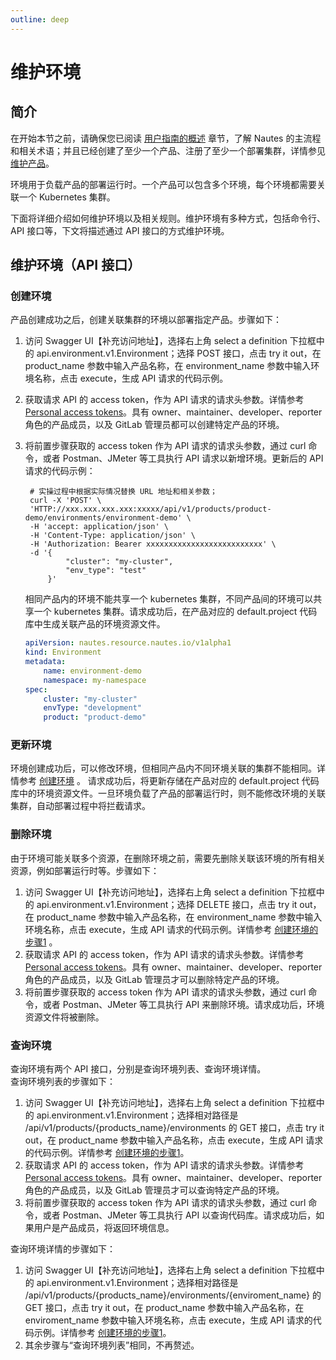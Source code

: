 ```yaml
---
outline: deep
---
```

# 维护环境

## 简介

在开始本节之前，请确保您已阅读 [用户指南的概述](user-guide-00.md) 章节，了解 Nautes 的主流程和相关术语；并且已经创建了至少一个产品、注册了至少一个部署集群，详情参见 [维护产品](user-guide-01.md)。

环境用于负载产品的部署运行时。一个产品可以包含多个环境，每个环境都需要关联一个 Kubernetes 集群。

下面将详细介绍如何维护环境以及相关规则。维护环境有多种方式，包括命令行、API 接口等，下文将描述通过 API 接口的方式维护环境。

## 维护环境（API 接口）

### 创建环境
产品创建成功之后，创建关联集群的环境以部署指定产品。步骤如下：  
1. 访问 Swagger UI【补充访问地址】，选择右上角 select a definition 下拉框中的 api.environment.v1.Environment；选择 POST 接口，点击 try it out，在 product_name 参数中输入产品名称，在 environment_name  参数中输入环境名称，点击 execute，生成 API 请求的代码示例。  
2. 获取请求 API 的 access token，作为 API 请求的请求头参数。详情参考 [Personal access tokens](https://docs.gitlab.com/ee/user/profile/personal_access_tokens.html)。具有 owner、maintainer、developer、reporter 角色的产品成员，以及 GitLab 管理员都可以创建特定产品的环境。  
3. 将前置步骤获取的 access token 作为 API 请求的请求头参数，通过 curl 命令，或者 Postman、JMeter 等工具执行 API 请求以新增环境。更新后的 API 请求的代码示例：
   ```Shell
    # 实操过程中根据实际情况替换 URL 地址和相关参数； 
    curl -X 'POST' \
    'HTTP://xxx.xxx.xxx.xxx:xxxxx/api/v1/products/product-demo/environments/environment-demo' \
    -H 'accept: application/json' \
    -H 'Content-Type: application/json' \
    -H 'Authorization: Bearer xxxxxxxxxxxxxxxxxxxxxxxxxx' \
    -d '{
            "cluster": "my-cluster",
            "env_type": "test"
        }'
    ```
    
    相同产品内的环境不能共享一个 kubernetes 集群，不同产品间的环境可以共享一个 kubernetes 集群。请求成功后，在产品对应的 default.project 代码库中生成关联产品的环境资源文件。

    ```yaml
    apiVersion: nautes.resource.nautes.io/v1alpha1
    kind: Environment
    metadata:
        name: environment-demo
        namespace: my-namespace
    spec:
        cluster: "my-cluster"
        envType: "development"
        product: "product-demo"
    ```

### 更新环境
环境创建成功后，可以修改环境，但相同产品内不同环境关联的集群不能相同。详情参考 [创建环境](#创建环境) 。
请求成功后，将更新存储在产品对应的 default.project 代码库中的环境资源文件。一旦环境负载了产品的部署运行时，则不能修改环境的关联集群，自动部署过程中将拦截请求。

### 删除环境
由于环境可能关联多个资源，在删除环境之前，需要先删除关联该环境的所有相关资源，例如部署运行时等。步骤如下：  
1. 访问 Swagger UI【补充访问地址】，选择右上角 select a definition 下拉框中的 api.environment.v1.Environment；选择 DELETE 接口，点击 try it out，在 product_name 参数中输入产品名称，在 environment_name 参数中输入环境名称，点击 execute，生成 API 请求的代码示例。详情参考 [创建环境的步骤1](#创建环境) 。
2. 获取请求 API 的 access token，作为 API 请求的请求头参数。详情参考 [Personal access tokens](https://docs.gitlab.com/ee/user/profile/personal_access_tokens.html)。具有 owner、maintainer、developer、reporter 角色的产品成员，以及 GitLab 管理员才可以删除特定产品的环境。  
3. 将前置步骤获取的 access token 作为 API 请求的请求头参数，通过 curl 命令，或者 Postman、JMeter 等工具执行 API 来删除环境。请求成功后，环境资源文件将被删除。

### 查询环境
查询环境有两个 API 接口，分别是查询环境列表、查询环境详情。  
查询环境列表的步骤如下：  
1. 访问 Swagger UI【补充访问地址】，选择右上角 select a definition 下拉框中的 api.environment.v1.Environment；选择相对路径是 /api/v1/products/{products_name}/environments 的 GET 接口，点击 try it out，在 product_name 参数中输入产品名称，点击 execute，生成 API 请求的代码示例。详情参考 [创建环境的步骤1](#创建环境)。
2. 获取请求 API 的 access token，作为 API 请求的请求头参数。详情参考 [Personal access tokens](https://docs.gitlab.com/ee/user/profile/personal_access_tokens.html)。具有 owner、maintainer、developer、reporter 角色的产品成员，以及 GitLab 管理员才可以查询特定产品的环境。
3. 将前置步骤获取的 access token 作为 API 请求的请求头参数，通过 curl 命令，或者 Postman、JMeter 等工具执行 API 以查询代码库。请求成功后，如果用户是产品成员，将返回环境信息。
   
查询环境详情的步骤如下：  
1. 访问 Swagger UI【补充访问地址】，选择右上角 select a definition 下拉框中的 api.environment.v1.Environment；选择相对路径是 /api/v1/products/{products_name}/environments/{enviroment_name} 的 GET 接口，点击 try it out，在 product_name 参数中输入产品名称，在 enviroment_name 参数中输入环境名称，点击 execute，生成 API 请求的代码示例。详情参考 [创建环境的步骤1](#创建环境)。
2. 其余步骤与“查询环境列表”相同，不再赘述。
